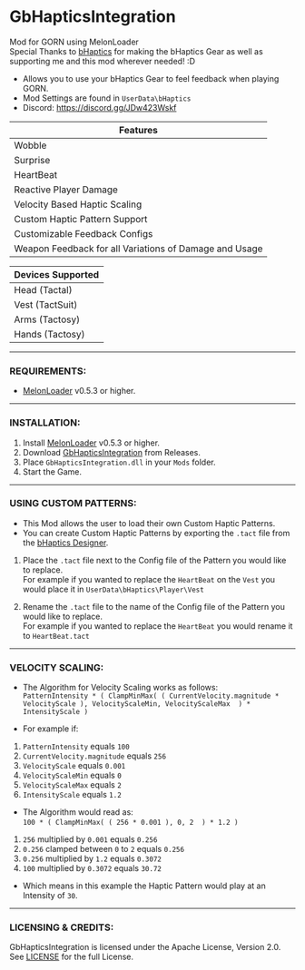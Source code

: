 
# GbHapticsIntegration
Mod for GORN using MelonLoader  
Special Thanks to [bHaptics](https://www.bhaptics.com) for making the bHaptics Gear as well as supporting me and this mod wherever needed! :D

- Allows you to use your bHaptics Gear to feel feedback when playing GORN.
- Mod Settings are found in ``UserData\bHaptics``
- Discord: https://discord.gg/JDw423Wskf

| Features |
| - |
| Wobble |
| Surprise |
| HeartBeat |
| Reactive Player Damage |
| Velocity Based Haptic Scaling |
| Custom Haptic Pattern Support |
| Customizable Feedback Configs | 
| Weapon Feedback for all Variations of Damage and Usage |

| Devices Supported |
| - |
| Head  (Tactal) |
| Vest  (TactSuit) |
| Arms  (Tactosy) |
| Hands  (Tactosy) |

---

### REQUIREMENTS:

- [MelonLoader](https://github.com/LavaGang/MelonLoader/releases) v0.5.3 or higher.

---

### INSTALLATION:

1) Install [MelonLoader](https://github.com/LavaGang/MelonLoader/releases) v0.5.3 or higher.
2) Download [GbHapticsIntegration](https://github.com/HerpDerpinstine/GbHapticsIntegration/releases) from Releases.
3) Place ``GbHapticsIntegration.dll`` in your ``Mods`` folder.
4) Start the Game.

---

### USING CUSTOM PATTERNS:

- This Mod allows the user to load their own Custom Haptic Patterns.
- You can create Custom Haptic Patterns by exporting the ``.tact`` file from the [bHaptics Designer](https://designer.bhaptics.com/).

1) Place the ``.tact`` file next to the Config file of the Pattern you would like to replace.  
For example if you wanted to replace the ``HeartBeat`` on the ``Vest`` you would place it in ``UserData\bHaptics\Player\Vest``

2) Rename the ``.tact`` file to the name of the Config file of the Pattern you would like to replace.  
For example if you wanted to replace the ``HeartBeat`` you would rename it to ``HeartBeat.tact``

---

### VELOCITY SCALING:

- The Algorithm for Velocity Scaling works as follows:  
``PatternIntensity * ( ClampMinMax( ( CurrentVelocity.magnitude * VelocityScale ), VelocityScaleMin, VelocityScaleMax  ) * IntensityScale )``

- For example if:  
1) ``PatternIntensity`` equals ``100``  
2) ``CurrentVelocity.magnitude`` equals ``256``  
3) ``VelocityScale`` equals ``0.001``  
4) ``VelocityScaleMin`` equals ``0``  
5) ``VelocityScaleMax`` equals ``2``  
6) ``IntensityScale`` equals ``1.2`` 

- The  Algorithm would read as:  
``100 * ( ClampMinMax( ( 256 * 0.001 ), 0, 2  ) * 1.2 )``

1) ``256`` multiplied by ``0.001`` equals ``0.256``
2) ``0.256`` clamped between ``0`` to ``2`` equals ``0.256``
3) ``0.256`` multiplied by ``1.2`` equals ``0.3072``
4) ``100`` multiplied by ``0.3072`` equals ``30.72``

- Which means in this example the Haptic Pattern would play at an Intensity of ``30``.


---

### LICENSING & CREDITS:

GbHapticsIntegration is licensed under the Apache License, Version 2.0. See [LICENSE](https://github.com/HerpDerpinstine/GbHapticsIntegration/blob/master/LICENSE.md) for the full License.

